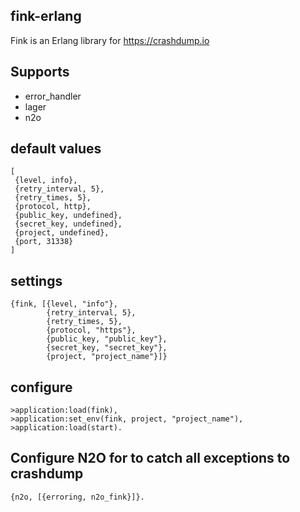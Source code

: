 fink-erlang
-----------

Fink is an Erlang library for https://crashdump.io


Supports
--------

* error_handler
* lager
* n2o


default values
--------------

    [
     {level, info},
     {retry_interval, 5},
     {retry_times, 5},
     {protocol, http},
     {public_key, undefined},
     {secret_key, undefined},
     {project, undefined},
     {port, 31338}
    ]

settings
--------

    {fink, [{level, "info"},
            {retry_interval, 5},
            {retry_times, 5},
            {protocol, "https"},
            {public_key, "public_key"},
            {secret_key, "secret_key"},
            {project, "project_name"}]}


configure
---------

    >application:load(fink),
    >application:set_env(fink, project, "project_name"),
    >application:load(start).


Configure N2O for to catch all exceptions to crashdump
------------------------------------------------------

    {n2o, [{erroring, n2o_fink}]}.
